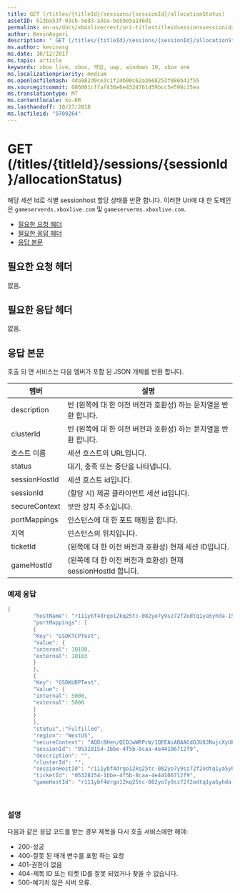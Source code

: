 ```yaml
---
title: GET (/titles/{titleId}/sessions/{sessionId}/allocationStatus)
assetID: 613ba53f-03cb-5ed3-a5ba-be59e5a146d1
permalink: en-us/docs/xboxlive/rest/uri-titlestitleidsessionssessionidallocationstatus-get.html
author: KevinAsgari
description: " GET (/titles/{titleId}/sessions/{sessionId}/allocationStatus)"
ms.author: kevinasg
ms.date: 10/12/2017
ms.topic: article
keywords: xbox live, xbox, 게임, uwp, windows 10, xbox one
ms.localizationpriority: medium
ms.openlocfilehash: 4da982d9ce3c1f24b00c62a3668253f086b41f55
ms.sourcegitcommit: 086001cffaf436e6e4324761d59bcc5e598c15ea
ms.translationtype: MT
ms.contentlocale: ko-KR
ms.lasthandoff: 10/27/2018
ms.locfileid: "5700264"
---
```

# <a name="get-titlestitleidsessionssessionidallocationstatus"></a>GET (/titles/{titleId}/sessions/{sessionId}/allocationStatus)
해당 세션 Id로 식별 sessionhost 할당 상태를 반환 합니다. 이러한 Uri에 대 한 도메인은 `gameserverds.xboxlive.com` 및 `gameserverms.xboxlive.com`.
 
  * [필요한 요청 헤더](#ID4E4)
  * [필요한 응답 헤더](#ID4EEB)
  * [응답 본문](#ID4ELB)
 
<a id="ID4E4"></a>

 
## <a name="required-request-headers"></a>필요한 요청 헤더
 
없음.
  
<a id="ID4EEB"></a>

 
## <a name="required-response-headers"></a>필요한 응답 헤더
 
없음.
  
<a id="ID4ELB"></a>

 
## <a name="response-body"></a>응답 본문
 
호출 되 면 서비스는 다음 멤버가 포함 된 JSON 개체를 반환 합니다.
 
| 멤버| 설명| 
| --- | --- | 
| description| 빈 (왼쪽에 대 한 이전 버전과 호환성) 하는 문자열을 반환 합니다.| 
| clusterId| 빈 (왼쪽에 대 한 이전 버전과 호환성) 하는 문자열을 반환 합니다.| 
| 호스트 이름| 세션 호스트의 URL입니다.| 
| status| 대기, 충족 또는 중단을 나타냅니다.| 
| sessionHostId| 세션 호스트 id입니다.| 
| sessionId| (할당 시) 제공 클라이언트 세션 id입니다.| 
| secureContext| 보안 장치 주소입니다.| 
| portMappings| 인스턴스에 대 한 포트 매핑을 합니다.| 
| 지역| 인스턴스의 위치입니다.| 
| ticketId| (왼쪽에 대 한 이전 버전과 호환성) 현재 세션 ID입니다.| 
| gameHostId| (왼쪽에 대 한 이전 버전과 호환성) 현재 sessionHostId 합니다.| 
 
<a id="ID4EGD"></a>

 
### <a name="sample-response"></a>예제 응답
 

```cpp
{
        "hostName": "r111ybf4drgo12kq25tc-082yo7y9sz72f2odtq1ya5yhda-155169995-ncus.cloudapp.net",
        "portMappings": [
        {
        "Key": "GSDKTCPTest",
        "Value": {
        "internal": 10100,
        "external": 10103
        }
        },
        {
        "Key": "GSDKUDPTest",
        "Value": {
        "internal": 5000,
        "external": 5000
        }
        }
        ],
        "status",:"Fulfilled",
        "region": "WestUS",
        "secureContext": "AQDc8Hen/QCDJwWRPcW/1QEEAiABAACdOJU8JNujcXyUPwUBCnue+g==",
        "sessionId": "05328154-1bbe-4f5b-8caa-4e44106712f9",
        "description": "",
        "clusterId": "",
        "sessionHostId": "r111ybf4drgo12kq25tc-082yo7y9sz72f2odtq1ya5yhda-155169995-ncus.GSDKAgent_IN_0.0",
        "ticketId": "05328154-1bbe-4f5b-8caa-4e44106712f9",
        "gameHostId": "r111ybf4drgo12kq25tc-082yo7y9sz72f2odtq1ya5yhda-155169995-ncus.GSDKAgent_IN_0.0"

      
```

  
<a id="remarks"></a>

 
### <a name="remarks"></a>설명
 
다음과 같은 응답 코드를 받는 경우 제목을 다시 호출 서비스에만 해야:
 
   * 200-성공 
   * 400-잘못 된 매개 변수를 포함 하는 요청 
   * 401-권한이 없음 
   * 404-제목 ID 또는 티켓 ID를 잘못 되었거나 찾을 수 없습니다. 
   * 500-예기치 않은 서버 오류. 
    